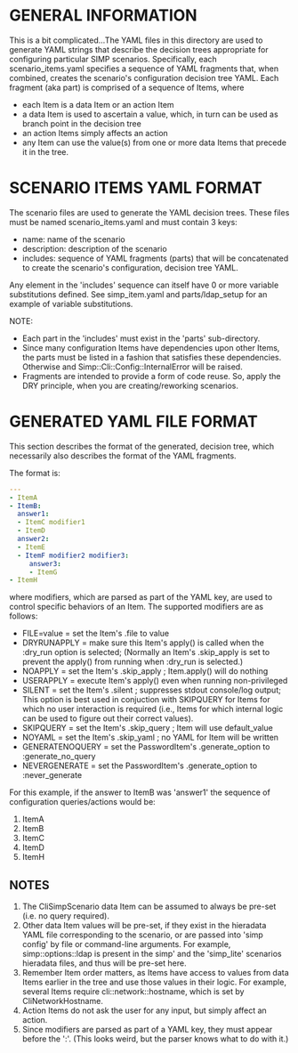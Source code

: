 # GENERAL INFORMATION
This is a bit complicated...The YAML files in this directory are used to
generate YAML strings that describe the decision trees appropriate for
configuring particular SIMP scenarios.  Specifically, each scenario_items.yaml
specifies a sequence of YAML fragments that, when combined, creates the
scenario's configuration decision tree YAML.  Each fragment (aka part) is
comprised of a sequence of Items, where 

- each Item is a data Item or an action Item
- a data Item is used to ascertain a value, which, in turn can be used
  as branch point in the decision tree
- an action Items simply affects an action
- any Item can use the value(s) from one or more data Items that precede it
  in the tree.

# SCENARIO ITEMS YAML FORMAT
The scenario files are used to generate the YAML decision trees.  These
files must be named scenario_items.yaml and must contain 3 keys:

- name: name of the scenario
- description: description of the scenario
- includes: sequence of YAML fragments (parts) that will be concatenated
  to create the scenario's configuration, decision tree YAML.

Any element in the 'includes' sequence can itself have 0 or more
variable substitutions defined.  See simp_item.yaml and parts/ldap_setup
for an example of variable substitutions.

NOTE:

- Each part in the 'includes' must exist in the 'parts' sub-directory.
- Since many configuration Items have dependencies upon other Items, the
  parts must be listed in a fashion that satisfies these dependencies.
  Otherwise and Simp::Cli::Config::InternalError will be raised. 
- Fragments are intended to provide a form of code reuse. So, apply
  the DRY principle, when you are creating/reworking scenarios.

# GENERATED YAML FILE FORMAT
This section describes the format of the generated, decision tree, 
which necessarily also describes the format of the YAML fragments.

The format is:
```yaml
---
- ItemA
- ItemB:
  answer1:
  - ItemC modifier1
  - ItemD
  answer2:
  - ItemE
  - ItemF modifier2 modifier3:
     answer3:
     - ItemG    
- ItemH
```

where modifiers, which are parsed as part of the YAML key, are
used to control specific behaviors of an Item.  The supported
modifiers are as follows:

- FILE=value   = set the Item's .file to value
- DRYRUNAPPLY  = make sure this Item's apply() is called when the 
  :dry_run option is selected; (Normally an Item's
  .skip_apply is set to prevent the apply() from running
  when :dry_run is selected.)
- NOAPPLY      = set the Item's .skip_apply ; Item.apply() will do nothing
- USERAPPLY    = execute Item's apply() even when running non-privileged
- SILENT       = set the Item's .silent ; suppresses stdout console/log output;
  This option is best used in conjuction with SKIPQUERY for
  Items for which no user interaction is required (i.e., 
  Items for which internal logic can be used to figure
  out their correct values).
- SKIPQUERY    = set the Item's .skip_query ; Item will use default_value
- NOYAML       = set the Item's .skip_yaml ; no YAML for Item will be written
- GENERATENOQUERY = set the PasswordItem's .generate_option to :generate_no_query
- NEVERGENERATE   = set the PasswordItem's .generate_option to :never_generate

For this example, if the answer to ItemB was 'answer1' the sequence of
configuration queries/actions would be:

1. ItemA
2. ItemB
3. ItemC
4. ItemD
5. ItemH

## NOTES  

1. The CliSimpScenario data Item can be assumed to always be pre-set (i.e. no
   query required).
2. Other data Item values will be pre-set, if they exist in the hieradata YAML
   file corresponding to the scenario, or are passed into 'simp config' by 
   file or command-line arguments.  For example, simp::options::ldap is 
   present in the simp' and the 'simp_lite' scenarios hieradata files, and thus
   will be pre-set here.
3. Remember Item order matters, as Items have access to values from data Items
   earlier in the tree and use those values in their logic. 
   For example, several Items require cli::network::hostname, which is
   set by CliNetworkHostname.
4. Action Items do not ask the user for any input, but simply affect an action.
5. Since modifiers are parsed as part of a YAML key, they must appear before the ':'.
   (This looks weird, but the parser knows what to do with it.)
